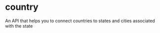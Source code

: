 # country
An API that helps you to connect countries to states and cities associated with the state
